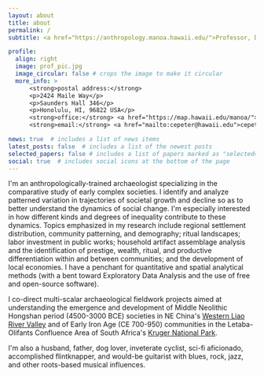 ```yaml
---
layout: about
title: about
permalink: /
subtitle: <a href="https://anthropology.manoa.hawaii.edu/">Professor, Department of Anthropology, University of Hawai'i at Manoa</a>

profile:
  align: right
  image: prof_pic.jpg
  image_circular: false # crops the image to make it circular
  more_info: >
      <strong>postal address:</strong>
      <p>2424 Maile Way</p>
      <p>Saunders Hall 346</p>
      <p>Honolulu, HI, 96822 USA</p>
      <strong>office:</strong> <a href="https://map.hawaii.edu/manoa/">Dean Hall 204</a></p>
      <strong>email:</strong> <a href="mailto:cepeter@hawaii.edu">cepeter@hawaii.edu</a></p>

news: true  # includes a list of news items
latest_posts: false  # includes a list of the newest posts
selected_papers: false # includes a list of papers marked as "selected={true}"
social: true  # includes social icons at the bottom of the page
---
```


I'm an anthropologically-trained archaeologist specializing in the comparative study of early complex societies. I identify and analyze patterned variation in trajectories of societal growth and decline so as to better understand the dynamics of social change. I'm especially interested in how different kinds and degrees of inequality contribute to these dynamics. Topics emphasized in my research include regional settlement distribution, community patterning, and demography; ritual landscapes; labor investment in public works; household artifact assemblage analysis and the identification of prestige, wealth, ritual, and productive differentiation within and between communities; and the development of local economies. I have a penchant for quantitative and spatial analytical methods (with a bent toward Exploratory Data Analysis and the use of free and open-source software).

I co-direct multi-scalar archaeological fieldwork projects aimed at understanding the emergence and development of Middle Neolithic Hongshan period (4500-3000 BCE) societies in NE China's <a href="https://en.wikipedia.org/wiki/Liao_River">Western Liao River Valley</a> and of Early Iron Age (CE 700-950) communities in the Letaba-Olifants Confluence Area of South Africa's <a href="https://en.wikipedia.org/wiki/Kruger_National_Park">Kruger National Park</a>.

I'm also a husband, father, dog lover, inveterate cyclist, sci-fi aficionado, accomplished flintknapper, and would-be guitarist with blues, rock, jazz, and other roots-based musical influences.
